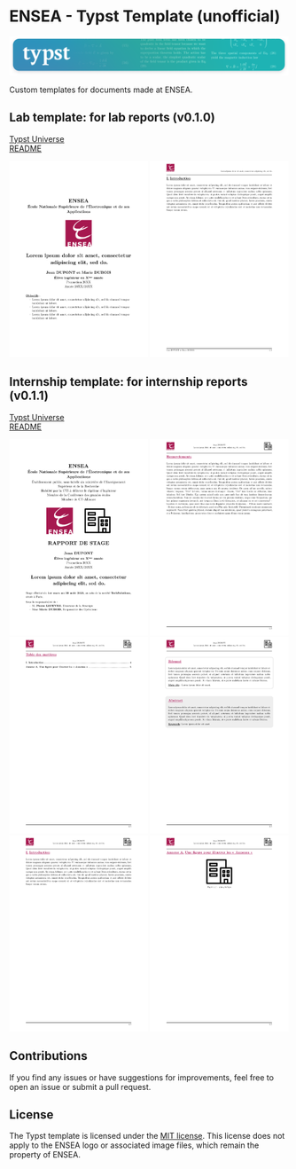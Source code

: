 # ENSEA - Typst Template (unofficial)
<p align="center"> <img src="typst-banner.png"> </p>
  
Custom templates for documents made at ENSEA.

<!-- ## Letter template: for short documents

[README](https://github.com/Dawod-G/ENSEA_Typst-Template/blob/master/src/README-letter.md)

<p align="center">
  <img src="src/thumbnail-letter.png" width="250" />
</p> -->

## Lab template: for lab reports (v0.1.0)

[Typst Universe](https://typst.app/universe/package/volt-lab-ensea) \
[README](https://github.com/Dawod-G/ENSEA_Typst-Template/blob/main/volt-lab-ensea/0.1.0/README.md)

<p align="center">
  <img src="volt-lab-ensea/0.1.0/thumbnail-lab-1.png" width="250" />
  <img src="volt-lab-ensea/0.1.0/thumbnail-lab-2.png" width="250" />
</p>

## Internship template: for internship reports (v0.1.1)

[Typst Universe](https://typst.app/universe/package/volt-internship-ensea) \
[README](https://github.com/Dawod-G/ENSEA_Typst-Template/blob/main/volt-internship-ensea/0.1.1/README.md)

<p align="center">
  <img src="volt-internship-ensea/0.1.1/thumbnail-internship-1.png" width="250" />
  <img src="volt-internship-ensea/0.1.1/thumbnail-internship-2.png" width="250" />
  <br/>
  <img src="volt-internship-ensea/0.1.1/thumbnail-internship-3.png" width="250" />
  <img src="volt-internship-ensea/0.1.1/thumbnail-internship-4.png" width="250" />
  <br/>
  <img src="volt-internship-ensea/0.1.1/thumbnail-internship-5.png" width="250" />
  <img src="volt-internship-ensea/0.1.1/thumbnail-internship-6.png" width="250" />
</p>

## Contributions

If you find any issues or have suggestions for improvements, feel free to open an issue or submit a pull request. 

## License

The Typst template is licensed under the [MIT license](https://github.com/Dawod-G/ENSEA_Typst-Template/blob/master/LICENSE.md). This license does not apply to the ENSEA logo or associated image files, which remain the property of ENSEA.